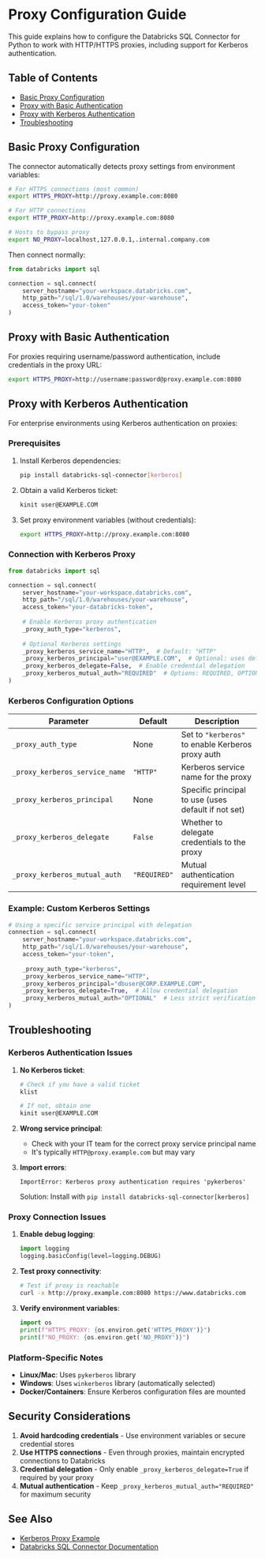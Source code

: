 # Proxy Configuration Guide

This guide explains how to configure the Databricks SQL Connector for Python to work with HTTP/HTTPS proxies, including support for Kerberos authentication.

## Table of Contents
- [Basic Proxy Configuration](#basic-proxy-configuration)
- [Proxy with Basic Authentication](#proxy-with-basic-authentication)
- [Proxy with Kerberos Authentication](#proxy-with-kerberos-authentication)
- [Troubleshooting](#troubleshooting)

## Basic Proxy Configuration

The connector automatically detects proxy settings from environment variables:

```bash
# For HTTPS connections (most common)
export HTTPS_PROXY=http://proxy.example.com:8080

# For HTTP connections
export HTTP_PROXY=http://proxy.example.com:8080

# Hosts to bypass proxy
export NO_PROXY=localhost,127.0.0.1,.internal.company.com
```

Then connect normally:

```python
from databricks import sql

connection = sql.connect(
    server_hostname="your-workspace.databricks.com",
    http_path="/sql/1.0/warehouses/your-warehouse",
    access_token="your-token"
)
```

## Proxy with Basic Authentication

For proxies requiring username/password authentication, include credentials in the proxy URL:

```bash
export HTTPS_PROXY=http://username:password@proxy.example.com:8080
```

## Proxy with Kerberos Authentication

For enterprise environments using Kerberos authentication on proxies:

### Prerequisites

1. Install Kerberos dependencies:
   ```bash
   pip install databricks-sql-connector[kerberos]
   ```

2. Obtain a valid Kerberos ticket:
   ```bash
   kinit user@EXAMPLE.COM
   ```

3. Set proxy environment variables (without credentials):
   ```bash
   export HTTPS_PROXY=http://proxy.example.com:8080
   ```

### Connection with Kerberos Proxy

```python
from databricks import sql

connection = sql.connect(
    server_hostname="your-workspace.databricks.com",
    http_path="/sql/1.0/warehouses/your-warehouse",
    access_token="your-databricks-token",
    
    # Enable Kerberos proxy authentication
    _proxy_auth_type="kerberos",
    
    # Optional Kerberos settings
    _proxy_kerberos_service_name="HTTP",  # Default: "HTTP"
    _proxy_kerberos_principal="user@EXAMPLE.COM",  # Optional: uses default if not set
    _proxy_kerberos_delegate=False,  # Enable credential delegation
    _proxy_kerberos_mutual_auth="REQUIRED"  # Options: REQUIRED, OPTIONAL, DISABLED
)
```

### Kerberos Configuration Options

| Parameter | Default | Description |
|-----------|---------|-------------|
| `_proxy_auth_type` | None | Set to `"kerberos"` to enable Kerberos proxy auth |
| `_proxy_kerberos_service_name` | `"HTTP"` | Kerberos service name for the proxy |
| `_proxy_kerberos_principal` | None | Specific principal to use (uses default if not set) |
| `_proxy_kerberos_delegate` | `False` | Whether to delegate credentials to the proxy |
| `_proxy_kerberos_mutual_auth` | `"REQUIRED"` | Mutual authentication requirement level |

### Example: Custom Kerberos Settings

```python
# Using a specific service principal with delegation
connection = sql.connect(
    server_hostname="your-workspace.databricks.com",
    http_path="/sql/1.0/warehouses/your-warehouse",
    access_token="your-token",
    
    _proxy_auth_type="kerberos",
    _proxy_kerberos_service_name="HTTP",
    _proxy_kerberos_principal="dbuser@CORP.EXAMPLE.COM",
    _proxy_kerberos_delegate=True,  # Allow credential delegation
    _proxy_kerberos_mutual_auth="OPTIONAL"  # Less strict verification
)
```

## Troubleshooting

### Kerberos Authentication Issues

1. **No Kerberos ticket**:
   ```bash
   # Check if you have a valid ticket
   klist
   
   # If not, obtain one
   kinit user@EXAMPLE.COM
   ```

2. **Wrong service principal**:
   - Check with your IT team for the correct proxy service principal name
   - It's typically `HTTP@proxy.example.com` but may vary

3. **Import errors**:
   ```
   ImportError: Kerberos proxy authentication requires 'pykerberos'
   ```
   Solution: Install with `pip install databricks-sql-connector[kerberos]`

### Proxy Connection Issues

1. **Enable debug logging**:
   ```python
   import logging
   logging.basicConfig(level=logging.DEBUG)
   ```

2. **Test proxy connectivity**:
   ```bash
   # Test if proxy is reachable
   curl -x http://proxy.example.com:8080 https://www.databricks.com
   ```

3. **Verify environment variables**:
   ```python
   import os
   print(f"HTTPS_PROXY: {os.environ.get('HTTPS_PROXY')}")
   print(f"NO_PROXY: {os.environ.get('NO_PROXY')}")
   ```

### Platform-Specific Notes

- **Linux/Mac**: Uses `pykerberos` library
- **Windows**: Uses `winkerberos` library (automatically selected)
- **Docker/Containers**: Ensure Kerberos configuration files are mounted

## Security Considerations

1. **Avoid hardcoding credentials** - Use environment variables or secure credential stores
2. **Use HTTPS connections** - Even through proxies, maintain encrypted connections to Databricks
3. **Credential delegation** - Only enable `_proxy_kerberos_delegate=True` if required by your proxy
4. **Mutual authentication** - Keep `_proxy_kerberos_mutual_auth="REQUIRED"` for maximum security

## See Also

- [Kerberos Proxy Example](../examples/kerberos_proxy_auth.py)
- [Databricks SQL Connector Documentation](https://docs.databricks.com/dev-tools/python-sql-connector.html)